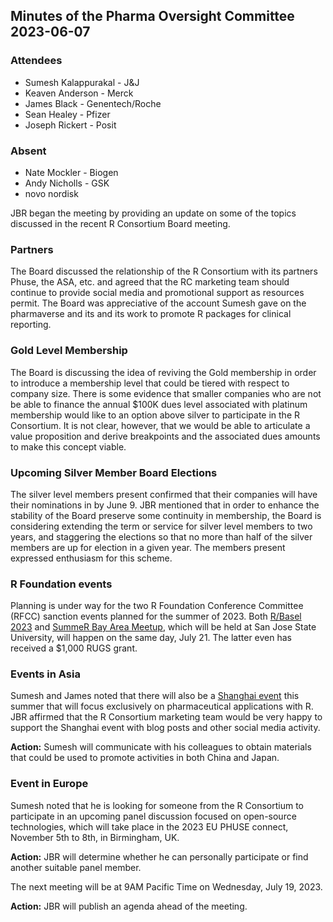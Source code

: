 ## Minutes of the Pharma Oversight Committee 2023-06-07

### Attendees

* Sumesh Kalappurakal - J&J
* Keaven Anderson - Merck
* James Black - Genentech/Roche
* Sean Healey - Pfizer
* Joseph Rickert - Posit

### Absent
* Nate Mockler - Biogen
* Andy Nicholls - GSK
* novo nordisk

JBR began the meeting by providing an update on some of the topics discussed in the recent R Consortium Board meeting.

### Partners
The Board discussed the relationship of the R Consortium with its partners Phuse, the ASA, etc. and agreed that the RC marketing team should continue to provide social media and promotional support as resources permit. The Board was appreciative of the account Sumesh gave on the pharmaverse and its and its work to promote R packages for clinical reporting.

### Gold Level Membership

The Board is discussing the idea of reviving the Gold membership in order to introduce a membership level that could be tiered with respect to company size. There is some evidence that smaller companies who are not be able to finance the annual $100K dues level associated with platinum membership would like to an option above silver to participate in the R Consortium. It is not clear, however, that we would be able to articulate a value proposition and derive breakpoints and the associated dues amounts to make this concept viable.

### Upcoming Silver Member Board Elections

The silver level members present confirmed that their companies will have their nominations in by June 9. JBR mentioned that in order to enhance the stability of the Board preserve some continuity in membership, the Board is considering extending the term or service for silver level members to two years, and staggering the elections so that no more than half of the silver members are up for election in a given year. The members present expressed enthusiasm for this scheme.

### R Foundation events

Planning is under way for the two R Foundation Conference Committee (RFCC) sanction events planned for the summer of 2023. Both [R/Basel 2023](https://user-regional-2023.gitlab.io/basel/) and [SummeR Bay Area Meetup](https://bbsw-tickets.ticketleap.com/summer-r-day2/), which will be held at San Jose State University, will happen on the same day, July 21. The latter even has received a $1,000 RUGS grant.

### Events in Asia

Sumesh and James noted that there will also be a [Shanghai event](https://mp.weixin.qq.com/s?__biz=Mzg4NTg2ODY5MQ==&mid=2247483698&idx=1&sn=96100cba8a5fd44e98d3b553ec865702&chksm=cfa310cef8d499d882c70fae2e848ca7aa3fac2b7fac6f911b2f7f4268da8bec21b60abf2f84&mpshare=1&scene=1&srcid=05301ezycuPQoyFHDPs99Uku&sharer_sharetime=1685413199605&sharer_shareid=b631a72c5837f98888a6e3cd43f3436d#rd) this summer that will focus exclusively on pharmaceutical applications with R. JBR affirmed that the R Consortium marketing team would be very happy to support the Shanghai event with blog posts and other social media activity.

**Action:** Sumesh will communicate with his colleagues to obtain materials that could be used to promote activities in both China and Japan.

### Event in Europe

Sumesh noted that he is looking for someone from the R Consortium to participate in an upcoming panel discussion focused on open-source technologies, which will take place in the 2023 EU PHUSE connect, November 5th to 8th, in Birmingham, UK.

**Action:** 
JBR will determine whether he can personally participate or find another suitable panel member.

The next meeting will be at 9AM Pacific Time on Wednesday, July 19, 2023.  

**Action:** JBR will publish an agenda ahead of the meeting.



